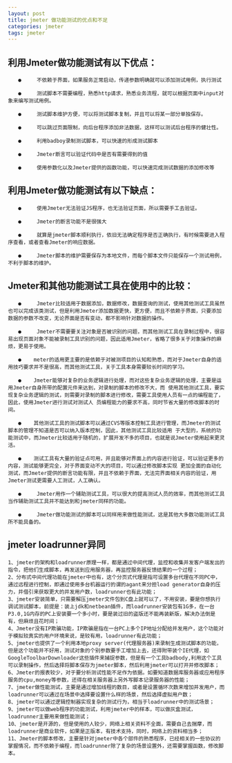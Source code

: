 ```yaml
---
layout: post
title: jmeter 做功能测试的优点和不足
categories: jmeter
tags: jmeter
---
```


## 利用Jmeter做功能测试有以下优点：

    　　●     不依赖于界面，如果服务正常启动，传递参数明确就可以添加测试用例，执行测试

    　　●     测试脚本不需要编程，熟悉http请求，熟悉业务流程，就可以根据页面中input对象来编写测试用例。

    　　●     测试脚本维护方便，可以将测试脚本复制，并且可以将某一部分单独保存。

    　　●     可以跳过页面限制，向后台程序添加非法数据，这样可以测试后台程序的健壮性。

    　　●     利用badboy录制测试脚本，可以快速的形成测试脚本

    　　●     Jmeter断言可以验证代码中是否有需要得到的值

    　　●     使用参数化以及Jmeter提供的函数功能，可以快速完成测试数据的添加修改等

## 利用Jmeter做功能测试有以下缺点：

    　　●     使用Jmeter无法验证JS程序，也无法验证页面，所以需要手工去验证。

    　　●     Jmeter的断言功能不是很强大

    　　●     就算是jmeter脚本顺利执行，依旧无法确定程序是否正确执行，有时候需要进入程序查看，或者查看Jmeter的响应数据。

    　　●     Jmeter脚本的维护需要保存为本地文件，而每个脚本文件只能保存一个测试用例，不利于脚本的维护。

## Jmeter和其他功能测试工具在使用中的比较：

    　　●     Jmeter比较适用于数据添加，数据修改，数据查询的测试，使用其他测试工具虽然也可以完成该类测试，但是利用Jmeter添加数据更快，更方便，而且不依赖于界面，只要添加数据的参数不改变，无论界面是否有变动，都不影响针对数据的操作。

    　　●     Jmeter不需要要关注对象是否被识别的问题，而其他测试工具在录制过程中，很容易出现页面对象不能被录制工具识别的问题，因此适用Jmeter，省略了很多关于对象操作的麻烦，更易于使用。

    　　●    meter的适用更主要的是依赖于对被测项目的认知和熟悉，而对于Jmeter自身的适用技巧要求并不是很高，而其他测试工具，关于工具本身需要较长时间的学习。

    　　●    Jmeter能够对复杂的业务逻辑进行处理，而对这些复杂业务逻辑的处理，主要是运用Jmeter自身所带的配置元件来达到，对录制的脚本的修改不大，而 使用其他测试工具，要实现复杂业务逻辑的测试，则需要对录制的脚本进行修改，需要工具使用人员有一点的编程能了，因此，使用Jmeter进行测试对测试人 员编程能力的要求不高，同时节省大量的修改脚本的时间。

    　　●    其他测试工具的测试脚本可以通过CVS等版本控制工具进行管理，而Jmeter的测试脚本的管理不知道是否可以纳入版本控制，因此，其他测试工具比较适用 于大型的，系统的功能测试中，而Jmeter比较适用于随机的，扩展开发不多的项目，也就是说Jmeter使用起来更灵活。

    　　●    测试工具有大量的验证点可用，并且能够对界面上的内容进行验证，可以验证更多的内容，测试能够更完全，对于界面变动不大的项目，可以通过修改脚本实现 更加全面的自动化测试，而Jmeter提供的断言功能有限，并且不依赖于界面，无法完界面相关内容的验证，用Jmeter测试更需要人工测试，人工确认。

    　　●     Jmeter用作一个辅助测试工具，可以很大的提高测试人员的效率，而其他测试工具当作辅助测试工具并不能达到和jmeter同样的功能。

    　　●     Jmeter做功能测试的脚本可以同样用来做性能测试，这是其他大多数功能测试工具所不能具备的。

## jmeter loadrunner异同

    1、jmeter的架构和loadrunner原理一样，都是通过中间代理，监控和收集并发客户端发出的指令，把他们生成脚本，再发送到应用服务器，再监控服务器反馈结果的一个过程；
    2、分布式中间代理功能在jmeter中也有，这个分页式代理是指可设置多台代理在不同PC中，通过远程进行控制，即通过使用多台机器运行的谓的agant来分担load generator自身的压力，并借引来获取更大的并发用户数，loadrunner也有此功能；
    3、jmeter安装简单，只需要解压jmeter文件包到C盘上就可以了，不用安装，要是你想执行调试测试脚本，前提是：装上jdk和netbean插件，而loadrunner安装包有1G多，在一台P3.0,1G内存的PC上安装要一个多小时，要是装过旧的盗版还不能再装新版，解决办法倒是有，但麻烦且花时间；
    4、Jmeter没有IP欺骗功能，IP欺骗是指在一台PC上多个IP地址分配给并发用户，这个功能对于模拟较真实的用户环境来说，是较有用，loadrunner有此功能；
    5、jmeter也提供了一个利用本地proxy server(代理服务器)来录制生成测试脚本的功能，但是这个功能并不好用，测试对象的个别参数要手工增加上去，还得附带装个IE代理，如 GoogleToolbarDownloader这些插件来捕捉参数，但是有一个工具badbody,利用这个工具可以录制操作，然后选择将脚本保存为jmeter脚本，然后利用jmeter可以打开并修改脚本；
    6、Jmeter的报表较少，对于要分析测试性能不足作为依据。如要知道数据库服务器或应用程序服务的cpu,money等参数，还得在相关服务器上另外写脚本记录服务器的性能；
    7、jmeter做性能测试，主要是通过增加线程的数目，或者是设置循环次数来增加并发用户，而loadrunner可以通过在场景中选择要设置什么样的场景，然后选择虚拟用户数；
    8、jmeter可以通过逻辑控制器实现复杂的测试行为，相当于loadrunner中的测试场景；
    9、jmeter可以做web程序的功能测试，利用jmeter中的样本，可以做灰盒测试，loadrunner主要用来做性能测试；
    10、jmeter是开源的，但是使用的人较少，网络上相关资料不全面，需要自己去揣摩，而loadrunner是商业软件，如果是正版本，有技术支持，同时，网络上的资料相当多；
    11、Jmeter的脚本修改，主要是针对jmeter中各个部件的熟悉程序，已经相关的一些协议的掌握情况，而不依赖于编程，而loadrunner除了复杂的场景设置外，还需要掌握函数，修改脚本。
